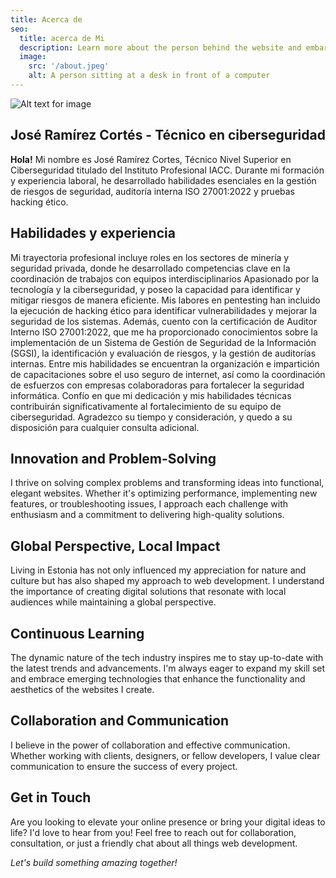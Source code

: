 ```yaml
---
title: Acerca de 
seo:
  title: acerca de Mi
  description: Learn more about the person behind the website and embark on a journey of inspiration and shared experiences.
  image:
    src: '/about.jpeg'
    alt: A person sitting at a desk in front of a computer
---
```


![Alt text for image](/about.jpeg)

## José Ramírez Cortés - Técnico en ciberseguridad

**Hola!** Mi nombre es José Ramírez Cortes, Técnico Nivel Superior en Ciberseguridad titulado del Instituto Profesional IACC. Durante mi formación y experiencia laboral, he desarrollado habilidades esenciales en la gestión de riesgos de seguridad, auditoría interna ISO 27001:2022 y pruebas hacking ético. 

## Habilidades y experiencia

Mi trayectoria profesional incluye roles en los sectores de minería y seguridad privada, donde he desarrollado competencias clave en la coordinación de trabajos con equipos interdisciplinarios
Apasionado por la tecnología y la ciberseguridad, y poseo la capacidad para identificar y mitigar riesgos de manera eficiente. Mis labores en pentesting han incluido la ejecución de hacking ético para identificar vulnerabilidades y mejorar la seguridad de los sistemas. Además, cuento con la certificación de Auditor Interno ISO 27001:2022, que me ha proporcionado conocimientos sobre la implementación de un Sistema de Gestión de Seguridad de la Información (SGSI), la identificación y evaluación de riesgos, y la gestión de auditorías internas. Entre mis habilidades se encuentran la organización e impartición de capacitaciones sobre el uso seguro de internet, así como la coordinación de esfuerzos con empresas colaboradoras para fortalecer la seguridad informática. Confío en que mi dedicación y mis habilidades técnicas contribuirán significativamente al fortalecimiento de su equipo de ciberseguridad. Agradezco su tiempo y consideración, y quedo a su disposición para cualquier consulta adicional.


## Innovation and Problem-Solving

I thrive on solving complex problems and transforming ideas into functional, elegant websites. Whether it's optimizing performance, implementing new features, or troubleshooting issues, I approach each challenge with enthusiasm and a commitment to delivering high-quality solutions.

## Global Perspective, Local Impact

Living in Estonia has not only influenced my appreciation for nature and culture but has also shaped my approach to web development. I understand the importance of creating digital solutions that resonate with local audiences while maintaining a global perspective.

## Continuous Learning

The dynamic nature of the tech industry inspires me to stay up-to-date with the latest trends and advancements. I'm always eager to expand my skill set and embrace emerging technologies that enhance the functionality and aesthetics of the websites I create.

## Collaboration and Communication

I believe in the power of collaboration and effective communication. Whether working with clients, designers, or fellow developers, I value clear communication to ensure the success of every project.

## Get in Touch

Are you looking to elevate your online presence or bring your digital ideas to life? I'd love to hear from you! Feel free to reach out for collaboration, consultation, or just a friendly chat about all things web development.

_Let's build something amazing together!_
